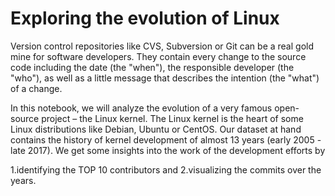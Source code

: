 # Exploring the evolution of Linux
Version control repositories like CVS, Subversion or Git can be a real gold mine for software developers. They contain every change to the source code including the date (the "when"), the responsible developer (the "who"), as well as a little message that describes the intention (the "what") of a change.

In this notebook, we will analyze the evolution of a very famous open-source project – the Linux kernel. The Linux kernel is the heart of some Linux distributions like Debian, Ubuntu or CentOS. Our dataset at hand contains the history of kernel development of almost 13 years (early 2005 - late 2017). We get some insights into the work of the development efforts by

1.identifying the TOP 10 contributors and
2.visualizing the commits over the years.
